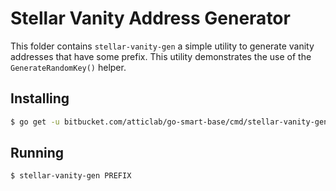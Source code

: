 # Stellar Vanity Address Generator

This folder contains `stellar-vanity-gen` a simple utility to generate vanity addresses that have some prefix.  This utility demonstrates the use of the
`GenerateRandomKey()` helper.

## Installing

```bash
$ go get -u bitbucket.com/atticlab/go-smart-base/cmd/stellar-vanity-gen
```

## Running

```bash
$ stellar-vanity-gen PREFIX
```
